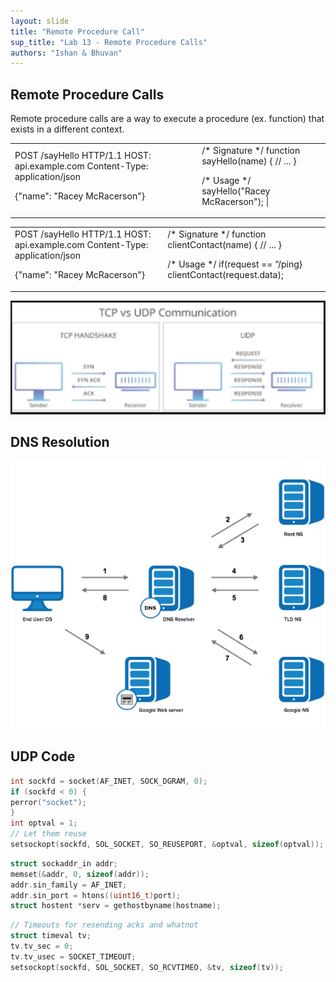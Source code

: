 ```yaml
---
layout: slide
title: "Remote Procedure Call"
sup_title: "Lab 13 - Remote Procedure Calls"
authors: "Ishan & Bhuvan"
---
```


## Remote Procedure Calls

Remote procedure calls are a way to execute a procedure (ex. function) that exists in a different context. 

<vertical />

<table class="reveal" >
<tr>
<td>
POST /sayHello HTTP/1.1
HOST: api.example.com
Content-Type: application/json

{"name": "Racey McRacerson"}
</td>
<td>
/* Signature */
function sayHello(name) {
  // ...
}

/* Usage */
sayHello("Racey McRacerson");          |
</td>
</tr>
</table>

<vertical />

<table class="reveal" >
<tr>
<td>
POST /sayHello HTTP/1.1
HOST: api.example.com
Content-Type: application/json

{"name": "Racey McRacerson"}
</td>
<td>
/* Signature */
function clientContact(name) {
// ...
}

/* Usage */
if(request == “/ping}
clientContact(request.data);

</td>
</tr>
</table>

<vertical />

![](/images/udp_communication.png)

## DNS Resolution

<vertical />

![](/images/dns.png)

## UDP Code

```c
int sockfd = socket(AF_INET, SOCK_DGRAM, 0);
if (sockfd < 0) {
perror("socket");
}
int optval = 1;
// Let them reuse
setsockopt(sockfd, SOL_SOCKET, SO_REUSEPORT, &optval, sizeof(optval));
```

<vertical />

```c
struct sockaddr_in addr;
memset(&addr, 0, sizeof(addr));
addr.sin_family = AF_INET;
addr.sin_port = htons((uint16_t)port);
struct hostent *serv = gethostbyname(hostname);
```

<vertical />

```c
// Timeouts for resending acks and whatnot
struct timeval tv;
tv.tv_sec = 0;
tv.tv_usec = SOCKET_TIMEOUT;
setsockopt(sockfd, SOL_SOCKET, SO_RCVTIMEO, &tv, sizeof(tv));
```
